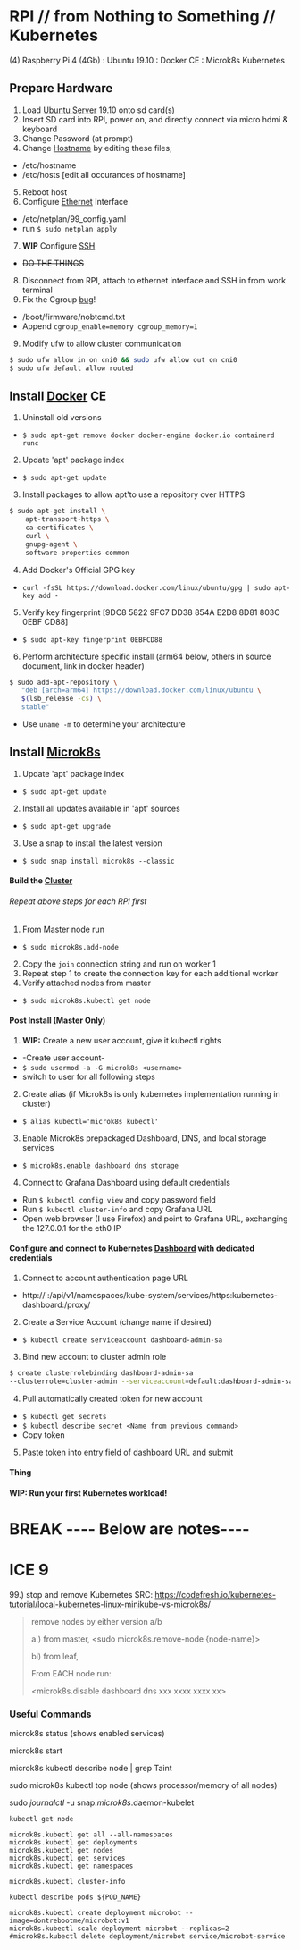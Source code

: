 # RPI // from Nothing to Something // Kubernetes
(4) Raspberry Pi 4 (4Gb) :
Ubuntu 19.10 :
Docker CE :
Microk8s Kubernetes

## Prepare Hardware
1. Load [Ubuntu Server] 19.10 onto sd card(s)
2. Insert SD card into RPI, power on, and directly connect via micro hdmi & keyboard
3. Change Password (at prompt)
4. Change [Hostname] by editing these files;
  * /etc/hostname
  * /etc/hosts [edit all occurances of hostname]
5. Reboot host
6. Configure [Ethernet] Interface
  * /etc/netplan/99_config.yaml
  * run `$ sudo netplan apply`
7. **WIP** Configure [SSH]
  * ~~DO THE THINGS~~
8. Disconnect from RPI, attach to ethernet interface and SSH in from work terminal
8. Fix the Cgroup [bug]!
  * /boot/firmware/nobtcmd.txt
  * Append `cgroup_enable=memory cgroup_memory=1`
9. Modify ufw to allow cluster communication
```sh
$ sudo ufw allow in on cni0 && sudo ufw allow out on cni0
$ sudo ufw default allow routed
```

## Install [Docker] CE
1. Uninstall old versions
  * `$ sudo apt-get remove docker docker-engine docker.io containerd runc`
2. Update 'apt' package index
  * `$ sudo apt-get update`
3. Install packages to allow apt'to use a repository over HTTPS
```sh
$ sudo apt-get install \
    apt-transport-https \
    ca-certificates \
    curl \
    gnupg-agent \
    software-properties-common
```
4. Add Docker's Official GPG key
  * `curl -fsSL https://download.docker.com/linux/ubuntu/gpg | sudo apt-key add -`
5. Verify key fingerprint [9DC8 5822 9FC7 DD38 854A E2D8 8D81 803C 0EBF CD88]
  * `$ sudo apt-key fingerprint 0EBFCD88`
6. Perform architecture specific install (arm64 below, others in source document, link in docker header)
```sh
$ sudo add-apt-repository \
   "deb [arch=arm64] https://download.docker.com/linux/ubuntu \
   $(lsb_release -cs) \
   stable"
```
  * Use `uname -m` to determine your architecture

## Install [Microk8s]
1. Update 'apt' package index
  * `$ sudo apt-get update`
2. Install all updates available in 'apt' sources
  * `$ sudo apt-get upgrade`
3. Use a snap to install the latest version
  * `$ sudo snap install microk8s --classic`

#### Build the [Cluster]
###### Repeat above steps for each RPI first
1. From Master node run
  * `$ sudo microk8s.add-node`
2. Copy the `join` connection string and run on worker 1
3. Repeat step 1 to create the connection key for each additional worker
4. Verify attached nodes from master
  * `$ sudo microk8s.kubectl get node`
#### Post Install (Master Only)
1. **WIP:** Create a new user account, give it kubectl rights  
  * -Create user account-
  * `$ sudo usermod -a -G microk8s <username>`
  * switch to user for all following steps
2. Create alias (if Microk8s is only kubernetes implementation running in cluster)
  * `$ alias kubectl='microk8s kubectl'`
3. Enable Microk8s prepackaged Dashboard, DNS, and local storage services
  * `$ microk8s.enable dashboard dns storage`
4. Connect to Grafana Dashboard using default credentials
  * Run `$ kubectl config view` and copy password field
  * Run `$ kubectl cluster-info` and copy Grafana URL
  * Open web browser (I use Firefox) and point to Grafana URL, exchanging the 127.0.0.1 for the eth0 IP

#### Configure and connect to Kubernetes [Dashboard] with dedicated credentials
1. Connect to account authentication page URL
  * http:// <Eth0-IP>:<cluster dashboard port>/api/v1/namespaces/kube-system/services/https:kubernetes-dashboard:/proxy/
2. Create a Service Account (change name if desired)
  * `$ kubectl create serviceaccount dashboard-admin-sa`
3. Bind new account to cluster admin role
```sh
$ create clusterrolebinding dashboard-admin-sa 
--clusterrole=cluster-admin --serviceaccount=default:dashboard-admin-sa
```
4. Pull automatically created token for new account
  * `$ kubectl get secrets`
  * `$ kubectl describe secret <Name from previous command>`
  * Copy token
5. Paste token into entry field of dashboard URL and submit

#### Thing




#### **WIP:** Run your first Kubernetes workload!




# BREAK ---- Below are notes----
# ICE 9
99.) stop and remove Kubernetes SRC: https://codefresh.io/kubernetes-tutorial/local-kubernetes-linux-minikube-vs-microk8s/

> remove nodes by either version a/b
>
> a.) from master, <sudo microk8s.remove-node {node-name}>
>
> bl) from leaf, <sudo microk8s.leave>
>
> From EACH node run:
>
> <microk8s status>
>
> <microk8s.disable dashboard dns xxx xxxx xxxx xx>
>
> <snap disable microk8s>
>
> <sudo snap remove microk8s>



### Useful Commands

microk8s status (shows enabled services)

microk8s start

microk8s kubectl describe node | grep Taint

sudo microk8s kubectl top node (shows processor/memory of all nodes)

sudo *journalctl* -u snap.*microk8s*.daemon-kubelet 

```
kubectl get node
```

```
microk8s.kubectl get all --all-namespaces
microk8s.kubectl get deployments
microk8s.kubectl get nodes
microk8s.kubectl get services
microk8s.kubectl get namespaces
```

```nohighlight
microk8s.kubectl cluster-info
```

```
kubectl describe pods ${POD_NAME}
```

```nohighlight
microk8s.kubectl create deployment microbot --image=dontrebootme/microbot:v1
microk8s.kubectl scale deployment microbot --replicas=2
#microk8s.kubectl delete deployment/microbot service/microbot-service
```
[Ubuntu Server]: <https://ubuntu.com/download/raspberry-pi/thank-you?version=19.10.1&architecture=arm64+raspi3>

[Hostname]: <https://www.cyberciti.biz/faq/ubuntu-change-hostname-command/>

[Ethernet]: <https://help.ubuntu.com/lts/serverguide/network-configuration.html>

[SSH]: <https://help.ubuntu.com/lts/serverguide/openssh-server.html>

[bug]: <https://microk8s.io/docs/install-alternatives#arm>

[Docker]: <https://docs.docker.com/engine/install/ubuntu/>

[MicroK8s]: <https://ubuntu.com/tutorials/install-a-local-kubernetes-with-microk8s#2-deploying-microk8s>

[Cluster]: <https://discourse.ubuntu.com/t/how-to-build-a-raspberry-pi-kubernetes-cluster-using-microk8s/14792>

[Dashboard]: <https://www.replex.io/blog/how-to-install-access-and-add-heapster-metrics-to-the-kubernetes-dashboard>
